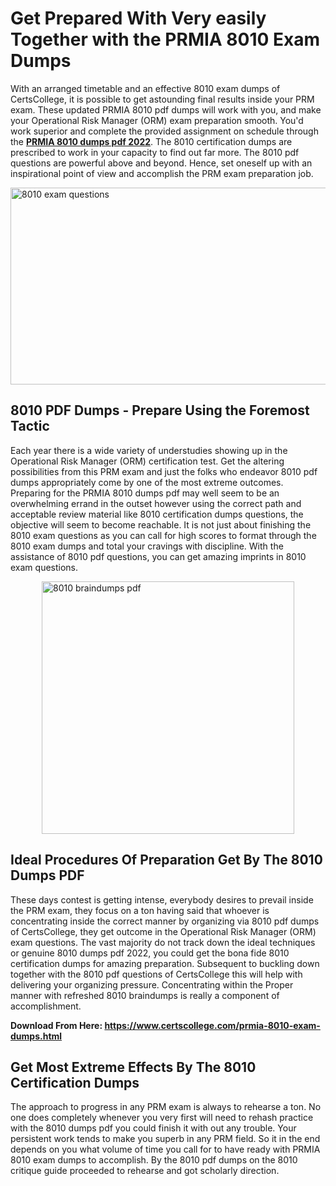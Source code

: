 <h1><strong>Get Prepared With Very easily Together with the PRMIA 8010 Exam Dumps&nbsp;</strong></h1>
<p><span style="font-weight: 400;">With an arranged timetable and an effective  8010 exam dumps of CertsCollege, it is possible to get astounding final results inside your PRM exam. These updated PRMIA 8010 pdf dumps will work with you, and make your Operational Risk Manager (ORM) exam preparation smooth. You'd work superior and complete the provided assignment on schedule through the <strong><a href="https://www.certscollege.com/prmia-8010-exam-dumps.html">PRMIA 8010 dumps pdf 2022</a></strong>. The 8010 certification dumps are prescribed to work in your capacity to find out far more. The  8010 pdf questions are powerful above and beyond. Hence, set oneself up with an inspirational point of view and accomplish the PRM exam preparation job.&nbsp;</span></p>
<p><span style="font-weight: 400;"><img style="display: block; margin-left: auto; margin-right: auto;" src="https://i.ibb.co/CPDK3ps/Yellow-and-Blue-Initiative-Blog-Banner.png" alt="8010 exam questions" width="559" height="315" /></span></p>
<h2><strong>8010 PDF Dumps - Prepare Using the Foremost Tactic</strong></h2>
<p><span style="font-weight: 400;">Each year there is a wide variety of understudies showing up in the Operational Risk Manager (ORM) certification test. Get the altering possibilities from this PRM exam and just the folks who endeavor 8010 pdf dumps appropriately come by one of the most extreme outcomes. Preparing for the PRMIA 8010 dumps pdf may well seem to be an overwhelming errand in the outset however using the correct path and acceptable review material like 8010 certification dumps questions, the objective will seem to become reachable. It is not just about finishing the 8010 exam questions as you can call for high scores to format through the 8010 exam dumps and total your cravings with discipline. With the assistance of 8010 pdf questions, you can get amazing imprints in 8010 exam questions.</span></p>
<p><span style="font-weight: 400;"><a href="https://tinyurl.com/mrxmzxa6"><img style="display: block; margin-left: auto; margin-right: auto;" src="https://i.ibb.co/9tMrhdY/Teacher-Appreciation-Invitation.png" alt="8010 braindumps pdf " width="404" height="404" /></a></span></p>
<h2><strong>Ideal Procedures Of Preparation Get By The 8010 Dumps PDF</strong></h2>
<p><span style="font-weight: 400;">These days contest is getting intense, everybody desires to prevail inside the PRM exam, they focus on a ton having said that whoever is concentrating inside the correct manner by organizing via 8010 pdf dumps of CertsCollege, they get outcome in the Operational Risk Manager (ORM) exam questions. The vast majority do not track down the ideal techniques or genuine 8010 dumps pdf 2022, you could get the bona fide 8010 certification dumps for amazing preparation. Subsequent to buckling down together with the  8010 pdf questions of CertsCollege this will help with delivering your organizing pressure. Concentrating within the Proper manner with refreshed 8010 braindumps is really a component of accomplishment.</span></p>
<p><span style="font-weight: 400;"><strong>Download From Here: <a href="https://www.certscollege.com/prmia-8010-exam-dumps.html">https://www.certscollege.com/prmia-8010-exam-dumps.html</a></strong></span></p>
<h2><strong>Get Most Extreme Effects By The 8010 Certification Dumps</strong></h2>
<p><span style="font-weight: 400;">The approach to progress in any PRM exam is always to rehearse a ton. No one does completely whenever you very first will need to rehash practice with the 8010 dumps pdf you could finish it with out any trouble. Your persistent work tends to make you superb in any PRM field. So it in the end depends on you what volume of time you call for to have ready with PRMIA 8010 exam dumps to accomplish. By the 8010 pdf dumps on the 8010 critique guide proceeded to rehearse and got scholarly direction.</span></p>
